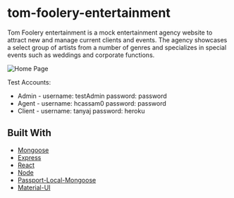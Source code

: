 # tom-foolery-entertainment

Tom Foolery entertainment is a mock entertainment agency website to attract new and manage current clients and events.  The agency showcases a select group of artists from a number of genres and specializes in special events such as weddings and corporate functions.

![Home Page](https://tom-foolery.s3.us-east-2.amazonaws.com/demo-quarter.gif)

Test Accounts:

* Admin - username: testAdmin password: password
* Agent - username: hcassam0 password: password
* Client - username: tanyaj password: heroku


## Built With

* [Mongoose](https://mongoosejs.com/)
* [Express](https://expressjs.com/) 
* [React](https://reactjs.org/) 
* [Node](https://nodejs.org/en/) 
* [Passport-Local-Mongoose](https://www.npmjs.com/package/passport-local-mongoose) 
* [Material-UI](https://material-ui.com/) 


